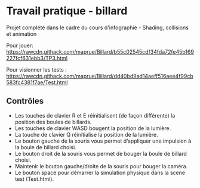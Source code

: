 # Travail pratique - billard
Projet complété dans le cadre du cours d'infographie - Shading, collisions et animation

Pour jouer: https://rawcdn.githack.com/maprue/Billard/b55c02545cdf34fda72fe45b169227fcf631ebb3/TP3.html

Pour visionner les tests : https://rawcdn.githack.com/maprue/Billard/dd40bd9ad14aeff516aee4f99cb583fc4381f7ae/Test.html

## Contrôles
* Les touches de clavier R et E réinitialisent (de façon différente) la position des boules de billards.
* Les touches de clavier WASD bougent la position de la lumière.
* La touche de clavier Q réinitialise la position de la lumière.
* Le bouton gauche de la souris vous permet d’appliquer une impulsion à la boule de billard choisi.
* Le bouton droit de la souris vous permet de bouger la boule de billard choisi. 
* Maintenir le bouton gauche/droite de la souris pour bouger la caméra.
* Le bouton space pour démarrer la simulation physique dans la scene test (Test.html).

